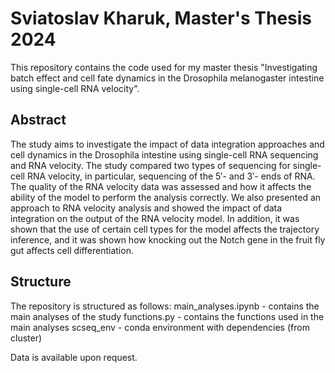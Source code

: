 # Sviatoslav Kharuk, Master's Thesis 2024
This repository contains the code used for my master thesis "Investigating batch effect and cell fate dynamics in the Drosophila melanogaster intestine using single-cell RNA velocity".

## Abstract
The study aims to investigate the impact of data integration approaches and cell dynamics in the Drosophila intestine using single-cell RNA sequencing and RNA velocity. The study compared two types of sequencing for single-cell RNA velocity, in particular, sequencing of the 5′- and 3′- ends of RNA. The quality of the RNA velocity data was assessed and how it affects the ability of the model to perform the analysis correctly. We also presented an approach to RNA velocity analysis and showed the impact of data integration on the output of the RNA velocity model. In addition, it was shown that the use of certain cell types for the model affects the trajectory inference, and it was shown how knocking out the Notch gene in the fruit fly gut affects cell differentiation.

## Structure
The repository is structured as follows:
main_analyses.ipynb - contains the main analyses of the study
functions.py - contains the functions used in the main analyses
scseq_env - conda environment with dependencies (from cluster)

Data is available upon request.
